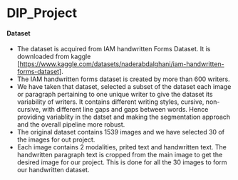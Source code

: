 # DIP_Project

#### Dataset 
* The dataset is acquired from IAM handwritten Forms Dataset. It is downloaded from kaggle [https://www.kaggle.com/datasets/naderabdalghani/iam-handwritten-forms-dataset].
* The IAM handwritten forms dataset is created by more than 600 writers.
* We have taken that dataset, selected a subset of the dataset each image or paragraph pertaining to one unique writer to give the dataset its variability of writers. It contains different writing styles, cursive, non-cursive, with different line gaps and gaps between words. Hence providing variablity in the datset and making the segmentation approach and the overall pipeline more robust.
* The original dataset contains 1539 images and we have selected 30 of the images for out project.
* Each image contains 2 modalities, prited text and handwritten text. The handwritten paragraph text is cropped from the main image to get the desired image for our project. This is done for all the 30 images to form our handwritten dataset. 
